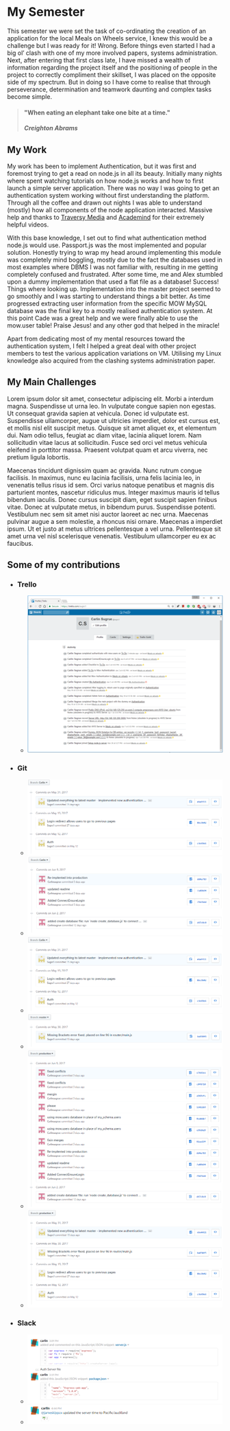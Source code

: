 
# [](#header-1)My Semester

This semester we were set the task of co-ordinating the creation of an application for the local Meals on Wheels service, I knew this would be a challenge but I was ready for it! Wrong. Before things even started I had a big ol’ clash with one of my more involved papers, systems administration. Next, after entering that first class late, I have missed a wealth of information regarding the project itself and the positioning of people in the project to correctly compliment their skillset, I was placed on the opposite side of my spectrum. But in doing so I have come to realise that through perseverance, determination and teamwork daunting and complex tasks become simple. 

> #### "When eating an elephant take one bite at a time."
> #### _Creighton Abrams_



## [](#header-2)My Work

My work has been to implement Authentication, but it was first and foremost trying to get a read on node.js in all its beauty. Initially many nights where spent watching tutorials on how node.js works and how to first launch a simple server application. There was no way I was going to get an authentication system working without first understanding the platform. Through all the coffee and drawn out nights I was able to understand (mostly) how all components of the node application interacted. Massive help and thanks to [Traversy Media](https://www.youtube.com/watch?v=U8XF6AFGqlc) and [Academind](https://www.youtube.com/watch?v=JH4qVqplC8E) for their extremely helpful videos.

With this base knowledge, I set out to find what authentication method node.js would use. Passport.js was the most implemented and popular solution. Honestly trying to wrap my head around implementing this module was completely mind boggling, mostly due to the fact the databases used in most examples where DBMS I was not familiar with, resulting in me getting completely confused and frustrated. After some time, me and Alex stumbled upon a dummy implementation that used a flat file as a database! Success! Things where looking up. Implementation into the master project seemed to go smoothly and I was starting to understand things a bit better. As time progressed extracting user information from the specific MOW MySQL database was the final key to a mostly realised authentication system. At this point Cade was a great help and we were finally able to use the mow.user table! Praise Jesus! and any other god that helped in the miracle!

Apart from dedicating most of my mental resources toward the authentication system, I felt I helped a great deal with other project members to test the various application variations on VM. Utilising my Linux knowledge also acquired from the clashing systems administration paper.



## [](#header-2)My Main Challenges

Lorem ipsum dolor sit amet, consectetur adipiscing elit. Morbi a interdum magna. Suspendisse ut urna leo. In vulputate congue sapien non egestas. Ut consequat gravida sapien at vehicula. Donec id vulputate est. Suspendisse ullamcorper, augue ut ultricies imperdiet, dolor est cursus est, et mollis nisl elit suscipit metus. Quisque sit amet aliquet ex, et elementum dui. Nam odio tellus, feugiat ac diam vitae, lacinia aliquet lorem. Nam sollicitudin vitae lacus at sollicitudin. Fusce sed orci vel metus vehicula eleifend in porttitor massa. Praesent volutpat quam et arcu viverra, nec pretium ligula lobortis.

Maecenas tincidunt dignissim quam ac gravida. Nunc rutrum congue facilisis. In maximus, nunc eu lacinia facilisis, urna felis lacinia leo, in venenatis tellus risus id sem. Orci varius natoque penatibus et magnis dis parturient montes, nascetur ridiculus mus. Integer maximus mauris id tellus bibendum iaculis. Donec cursus suscipit diam, eget suscipit sapien finibus vitae. Donec at vulputate metus, in bibendum purus. Suspendisse potenti. Vestibulum nec sem sit amet nisi auctor laoreet ac nec urna. Maecenas pulvinar augue a sem molestie, a rhoncus nisi ornare. Maecenas a imperdiet ipsum. Ut et justo at metus ultrices pellentesque a vel urna. Pellentesque sit amet urna vel nisl scelerisque venenatis. Vestibulum ullamcorper eu ex ac faucibus.

## [](#header-2)Some of my contributions

- ###     Trello
  - ![](assets/images/trelloActivity.PNG)
  
- ###     Git
  - ![](assets/images/carlinActivity.PNG)
  - ![](assets/images/carlinActivity2.PNG)
  - ![](assets/images/carlinActivity.PNG)
  - ![](assets/images/masterActivity.PNG)
  - ![](assets/images/productionActivity.PNG)
  - ![](assets/images/productionActivity2.PNG)

- ###     Slack
  - ![](assets/images/slackActivity.PNG)
  - ![](assets/images/slackActivity2.PNG)
